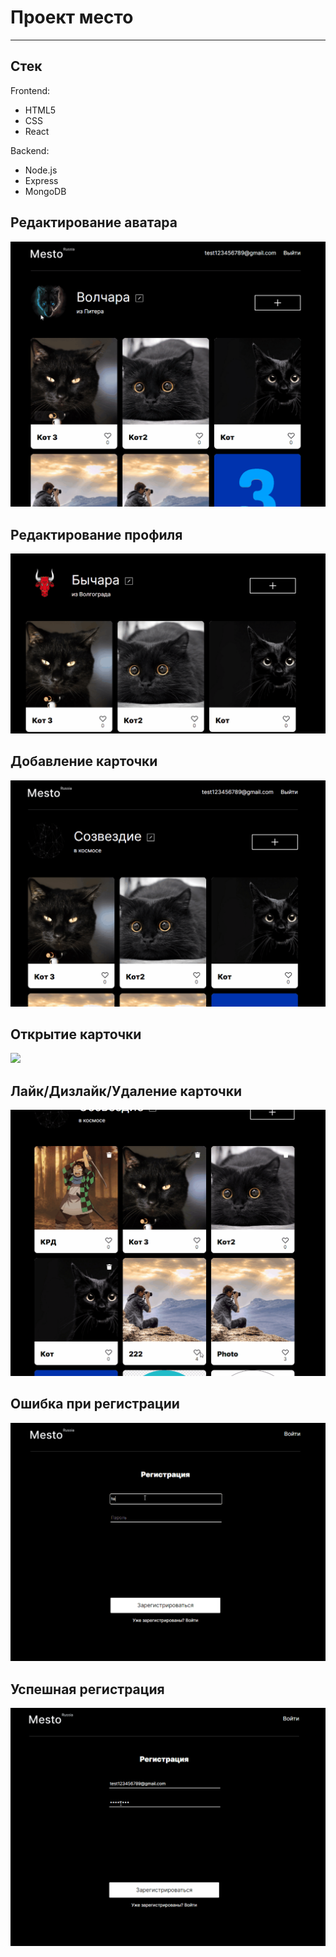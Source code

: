  # **Проект место**
----
##  Стек
Frontend:  
* HTML5  
* CSS  
* React  

Backend:  
* Node.js  
* Express  
* MongoDB  


## Редактирование аватара  
![](https://raw.githubusercontent.com/Dreusus/react-mesto-api-full-gha/main/frontend/src/images/gif/editavatar.gif)

## Редактирование профиля
![](https://raw.githubusercontent.com/Dreusus/react-mesto-api-full-gha/main/frontend/src/images/gif/editprofile.gif)

## Добавление карточки
![](https://raw.githubusercontent.com/Dreusus/react-mesto-api-full-gha/main/frontend/src/images/gif/addCard.gif)

## Открытие карточки
![](https://raw.githubusercontent.com/Dreusus/react-mesto-api-full-gha/main/frontend/src/images/gif/openCard.gif)

## Лайк/Дизлайк/Удаление карточки
![](https://raw.githubusercontent.com/Dreusus/react-mesto-api-full-gha/main/frontend/src/images/gif/likedelete.gif)

## Ошибка при регистрации
![](https://raw.githubusercontent.com/Dreusus/react-mesto-api-full-gha/main/frontend/src/images/gif/errorRegister.gif)

## Успешная регистрация
![](https://raw.githubusercontent.com/Dreusus/react-mesto-api-full-gha/main/frontend/src/images/gif/successregistr.gif)

